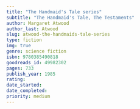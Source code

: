 ```yaml
---
title: "The Handmaid's Tale series"
subtitle: "The Handmaid's Tale, The Testaments"
author: Margaret Atwood
author_last: Atwood
slug: atwood-the-handmaids-tale-series
type: fiction
img: true
genre: science fiction
isbn: 9780385490818
goodreads_id: 49982302
pages: 733
publish_year: 1985
rating: 
date_started:
date_completed:
priority: medium
---
```

